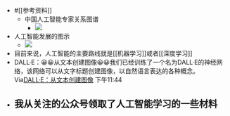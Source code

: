 - #[[参考资料]]
    - 中国人工智能专家关系图谱
        - ![](https://firebasestorage.googleapis.com/v0/b/firescript-577a2.appspot.com/o/imgs%2Fapp%2Fxinyiheng%2F4is3gKolpe.png?alt=media&token=c8bfadfa-cd23-4087-801a-4cf0ee107e36)
- 人工智能发展的图示
    - ![](https://firebasestorage.googleapis.com/v0/b/firescript-577a2.appspot.com/o/imgs%2Fapp%2Fxinyiheng%2FypakTZoRWp.png?alt=media&token=6cb71e25-ffaf-442a-8370-40f99a4a2302)
- 目前来说，人工智能的主要路线就是[[机器学习]]或者[[深度学习]]
- DALL·E：😀😀从文本创建图像😀😀我们已经训练了一个名为DALL·E的神经网络，该网络可以从文字标题创建图像，以自然语言表达的各种概念。Via[DALL·E：从文本创建图像](https://openai.com/blog/dall-e/) 下午11:44
- 我从关注的公众号领取了人工智能学习的一些材料
    - 
